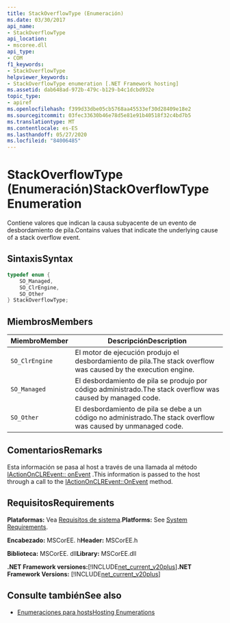 ```yaml
---
title: StackOverflowType (Enumeración)
ms.date: 03/30/2017
api_name:
- StackOverflowType
api_location:
- mscoree.dll
api_type:
- COM
f1_keywords:
- StackOverflowType
helpviewer_keywords:
- StackOverflowType enumeration [.NET Framework hosting]
ms.assetid: dab648ad-972b-479c-b129-b4c1dcbd932e
topic_type:
- apiref
ms.openlocfilehash: f399d33dbe05cb5768aa45533ef30d28409e18e2
ms.sourcegitcommit: 03fec33630b46e78d5e81e91b40518f32c4bd7b5
ms.translationtype: MT
ms.contentlocale: es-ES
ms.lasthandoff: 05/27/2020
ms.locfileid: "84006485"
---
```

# <a name="stackoverflowtype-enumeration"></a><span data-ttu-id="6a615-102">StackOverflowType (Enumeración)</span><span class="sxs-lookup"><span data-stu-id="6a615-102">StackOverflowType Enumeration</span></span>
<span data-ttu-id="6a615-103">Contiene valores que indican la causa subyacente de un evento de desbordamiento de pila.</span><span class="sxs-lookup"><span data-stu-id="6a615-103">Contains values that indicate the underlying cause of a stack overflow event.</span></span>  
  
## <a name="syntax"></a><span data-ttu-id="6a615-104">Sintaxis</span><span class="sxs-lookup"><span data-stu-id="6a615-104">Syntax</span></span>  
  
```cpp  
typedef enum {  
    SO_Managed,  
    SO_ClrEngine,  
    SO_Other  
} StackOverflowType;  
```  
  
## <a name="members"></a><span data-ttu-id="6a615-105">Miembros</span><span class="sxs-lookup"><span data-stu-id="6a615-105">Members</span></span>  
  
|<span data-ttu-id="6a615-106">Miembro</span><span class="sxs-lookup"><span data-stu-id="6a615-106">Member</span></span>|<span data-ttu-id="6a615-107">Descripción</span><span class="sxs-lookup"><span data-stu-id="6a615-107">Description</span></span>|  
|------------|-----------------|  
|`SO_ClrEngine`|<span data-ttu-id="6a615-108">El motor de ejecución produjo el desbordamiento de pila.</span><span class="sxs-lookup"><span data-stu-id="6a615-108">The stack overflow was caused by the execution engine.</span></span>|  
|`SO_Managed`|<span data-ttu-id="6a615-109">El desbordamiento de pila se produjo por código administrado.</span><span class="sxs-lookup"><span data-stu-id="6a615-109">The stack overflow was caused by managed code.</span></span>|  
|`SO_Other`|<span data-ttu-id="6a615-110">El desbordamiento de pila se debe a un código no administrado.</span><span class="sxs-lookup"><span data-stu-id="6a615-110">The stack overflow was caused by unmanaged code.</span></span>|  
  
## <a name="remarks"></a><span data-ttu-id="6a615-111">Comentarios</span><span class="sxs-lookup"><span data-stu-id="6a615-111">Remarks</span></span>  
 <span data-ttu-id="6a615-112">Esta información se pasa al host a través de una llamada al método [IActionOnCLREvent:: onEvent](iactiononclrevent-onevent-method.md) .</span><span class="sxs-lookup"><span data-stu-id="6a615-112">This information is passed to the host through a call to the [IActionOnCLREvent::OnEvent](iactiononclrevent-onevent-method.md) method.</span></span>  
  
## <a name="requirements"></a><span data-ttu-id="6a615-113">Requisitos</span><span class="sxs-lookup"><span data-stu-id="6a615-113">Requirements</span></span>  
 <span data-ttu-id="6a615-114">**Plataformas:** Vea [Requisitos de sistema](../../get-started/system-requirements.md).</span><span class="sxs-lookup"><span data-stu-id="6a615-114">**Platforms:** See [System Requirements](../../get-started/system-requirements.md).</span></span>  
  
 <span data-ttu-id="6a615-115">**Encabezado:** MSCorEE. h</span><span class="sxs-lookup"><span data-stu-id="6a615-115">**Header:** MSCorEE.h</span></span>  
  
 <span data-ttu-id="6a615-116">**Biblioteca:** MSCorEE. dll</span><span class="sxs-lookup"><span data-stu-id="6a615-116">**Library:** MSCorEE.dll</span></span>  
  
 <span data-ttu-id="6a615-117">**.NET Framework versiones:**[!INCLUDE[net_current_v20plus](../../../../includes/net-current-v20plus-md.md)]</span><span class="sxs-lookup"><span data-stu-id="6a615-117">**.NET Framework Versions:** [!INCLUDE[net_current_v20plus](../../../../includes/net-current-v20plus-md.md)]</span></span>  
  
## <a name="see-also"></a><span data-ttu-id="6a615-118">Consulte también</span><span class="sxs-lookup"><span data-stu-id="6a615-118">See also</span></span>

- [<span data-ttu-id="6a615-119">Enumeraciones para hosts</span><span class="sxs-lookup"><span data-stu-id="6a615-119">Hosting Enumerations</span></span>](hosting-enumerations.md)
